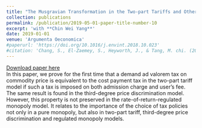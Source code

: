 ```yaml
---
title: "The Musgravian Transformation in the Two-part Tariffs and Other Monopoly Models"
collection: publications
permalink: /publication/2019-05-01-paper-title-number-10
excerpt: 'with **Chin Wei Yang**'
date: 2019-01-01
venue: 'Argumenta Oeconomica'
#paperurl: 'https://doi.org/10.1016/j.envint.2018.10.023'
#citation: 'Chang, S., El-Zaemey, S., Heyworth, J., & Tang, M. chi. (2018). DDT exposure in early childhood and female breast cancer: Evidence from an ecological study in Taiwan. Environment International, 121(October), 1106–1112. '
---
```


[Download paper here](https://dbc.wroc.pl/Content/68009/Yang_Tang_The_Musgravian_transformation.pdf)<br/>
In this paper, we prove for the first time that a demand ad valorem tax on commodity
price is equivalent to the cost payment tax in the two-part tariff model if such a tax is imposed
on both admission charge and user’s fee. The same result is found in the third-degree price
discrimination model. However, this property is not preserved in the rate-of-return-regulated
monopoly model. It relates to the importance of the choice of tax policies not only in a pure
monopoly, but also in two-part tariff, third-degree price discrimination and regulated
monopoly models.
